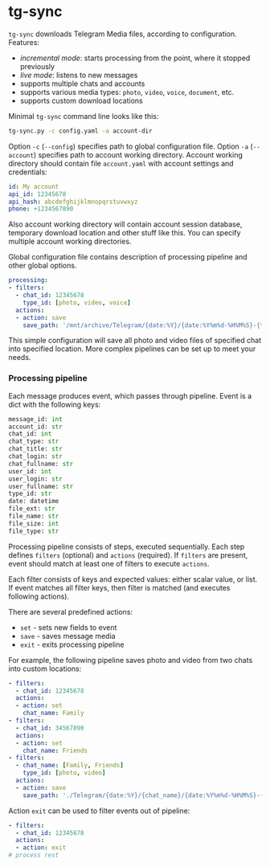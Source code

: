 # tg-sync

`tg-sync` downloads Telegram Media files, according to configuration. Features:
- _incremental mode_: starts processing from the point, where it stopped previously
- _live mode_: listens to new messages
- supports multiple chats and accounts
- supports various media types: `photo`, `video`, `voice`, `document`, etc.
- supports custom download locations

Minimal `tg-sync` command line looks like this:
```bash
tg-sync.py -c config.yaml -a account-dir
```
Option `-c` (`--config`) specifies path to global configuration file. Option `-a`  (`--account`) specifies path to account working directory. Account working directory should contain file `account.yaml`  with account settings and credentials:
```yaml
id: My account
api_id: 12345678
api_hash: abcdefghijklmnopqrstuvwxyz
phone: +1234567890
```

Also account working directory will contain account session database, temporary download location and other stuff like this.
You can specify multiple account working directories.

Global configuration file contains description of processing pipeline and other global options.

```yaml
processing:
- filters:
  - chat_id: 12345678
    type_id: [photo, video, voice]
  actions:
  - action: save
    save_path: '/mnt/archive/Telegram/{date:%Y}/{date:%Y%m%d-%H%M%S}-{type_id}-{message_id}.{ext}'
```

This simple configuration will save all photo and video files of specified chat into specified location. More complex pipelines can be set up to meet your needs.

### Processing pipeline

Each message produces event, which passes through pipeline. Event is a dict with the following keys:
```python
message_id: int
account_id: str
chat_id: int
chat_type: str
chat_title: str
chat_login: str
chat_fullname: str
user_id: int
user_login: str
user_fullname: str
type_id: str
date: datetime
file_ext: str
file_name: str
file_size: int
file_type: str
```

Processing pipeline consists of steps, executed sequentially. Each step defines `filters` (optional) and `actions` (required). If `filters` are present, event should match at least one of filters to execute `actions`.

Each filter consists of keys and expected values: either scalar value, or list. If event matches all filter keys, then filter is matched (and executes following actions).

There are several predefined actions:
- `set` - sets new fields to event
- `save` - saves message media
- `exit` - exits processing pipeline

For example, the following pipeline saves photo and video from two chats into custom locations:

```yaml
- filters:
  - chat_id: 12345678
  actions:
  - action: set
    chat_name: Family
- filters:
  - chat_id: 34567890
  actions:
  - action: set
    chat_name: Friends
- filters:
  - chat_name: [Family, Friends]
    type_id: [photo, video]
  actions:
  - action: save
    save_path: './Telegram/{date:%Y}/{chat_name}/{date:%Y%m%d-%H%M%S}-{type_id}-{message_id}{file_ext}'
```

Action `exit` can be used to filter events out of pipeline:
```yaml
- filters:
  - chat_id: 12345678
  actions:
  - action: exit
# process rest
```
